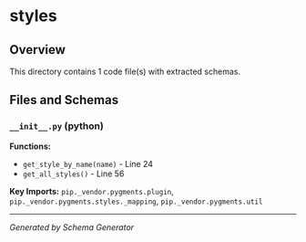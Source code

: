 # styles

## Overview

This directory contains 1 code file(s) with extracted schemas.

## Files and Schemas

### `__init__.py` (python)

**Functions:**
- `get_style_by_name(name)` - Line 24
- `get_all_styles()` - Line 56

**Key Imports:** `pip._vendor.pygments.plugin`, `pip._vendor.pygments.styles._mapping`, `pip._vendor.pygments.util`

---
*Generated by Schema Generator*